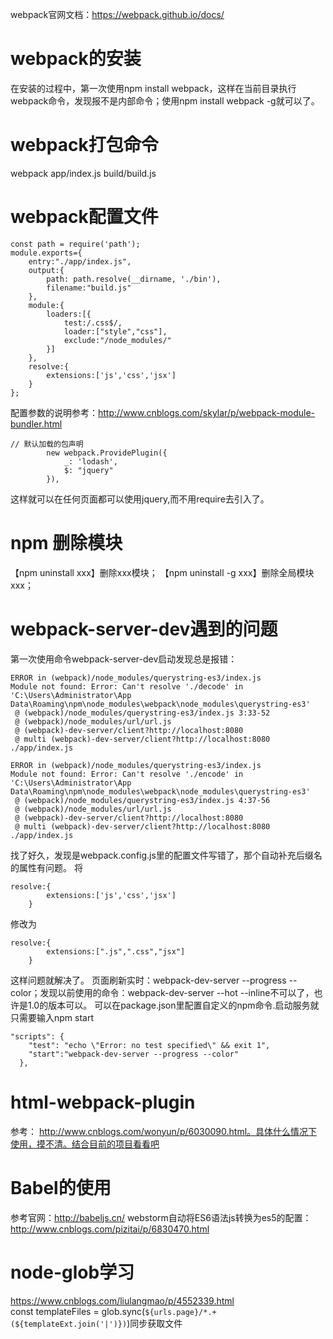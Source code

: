 webpack官网文档：https://webpack.github.io/docs/
# webpack的安装
   在安装的过程中，第一次使用npm install webpack，这样在当前目录执行webpack命令，发现报不是内部命令；使用npm install webpack -g就可以了。
# webpack打包命令
webpack app/index.js build/build.js
# webpack配置文件
```
const path = require('path');
module.exports={
    entry:"./app/index.js",
    output:{
        path: path.resolve(__dirname, './bin'),
        filename:"build.js"
    },
    module:{
        loaders:[{
            test:/.css$/,
            loader:["style","css"],
            exclude:"/node_modules/"
        }]
    },
    resolve:{
        extensions:['js','css','jsx']
    }
};
```
配置参数的说明参考：http://www.cnblogs.com/skylar/p/webpack-module-bundler.html  
```
// 默认加载的包声明
        new webpack.ProvidePlugin({
            _: 'lodash',
            $: "jquery"
        }),
```
这样就可以在任何页面都可以使用jquery,而不用require去引入了。  
# npm 删除模块
【npm uninstall xxx】删除xxx模块；
【npm uninstall -g xxx】删除全局模块xxx；
# webpack-server-dev遇到的问题
第一次使用命令webpack-server-dev启动发现总是报错：
```
ERROR in (webpack)/node_modules/querystring-es3/index.js
Module not found: Error: Can't resolve './decode' in 'C:\Users\Administrator\App
Data\Roaming\npm\node_modules\webpack\node_modules\querystring-es3'
 @ (webpack)/node_modules/querystring-es3/index.js 3:33-52
 @ (webpack)/node_modules/url/url.js
 @ (webpack)-dev-server/client?http://localhost:8080
 @ multi (webpack)-dev-server/client?http://localhost:8080 ./app/index.js

ERROR in (webpack)/node_modules/querystring-es3/index.js
Module not found: Error: Can't resolve './encode' in 'C:\Users\Administrator\App
Data\Roaming\npm\node_modules\webpack\node_modules\querystring-es3'
 @ (webpack)/node_modules/querystring-es3/index.js 4:37-56
 @ (webpack)/node_modules/url/url.js
 @ (webpack)-dev-server/client?http://localhost:8080
 @ multi (webpack)-dev-server/client?http://localhost:8080 ./app/index.js
```
找了好久，发现是webpack.config.js里的配置文件写错了，那个自动补充后缀名的属性有问题。
将
```
resolve:{
        extensions:['js','css','jsx']
    }
```
修改为
```
resolve:{
        extensions:[".js",".css","jsx"]
    }
```
这样问题就解决了。
页面刷新实时：webpack-dev-server --progress --color；发现以前使用的命令：webpack-dev-server --hot --inline不可以了，也许是1.0的版本可以。
可以在package.json里配置自定义的npm命令.启动服务就只需要输入npm start
```
"scripts": {
    "test": "echo \"Error: no test specified\" && exit 1",
    "start":"webpack-dev-server --progress --color"
  },
```
# html-webpack-plugin
参考： http://www.cnblogs.com/wonyun/p/6030090.html。具体什么情况下使用，摸不清。结合目前的项目看看吧
# Babel的使用
参考官网：http://babeljs.cn/
webstorm自动将ES6语法js转换为es5的配置：http://www.cnblogs.com/pizitai/p/6830470.html  
# node-glob学习  
https://www.cnblogs.com/liulangmao/p/4552339.html  
const templateFiles = glob.sync(`${urls.page}/*.+(${templateExt.join('|')})`)同步获取文件
